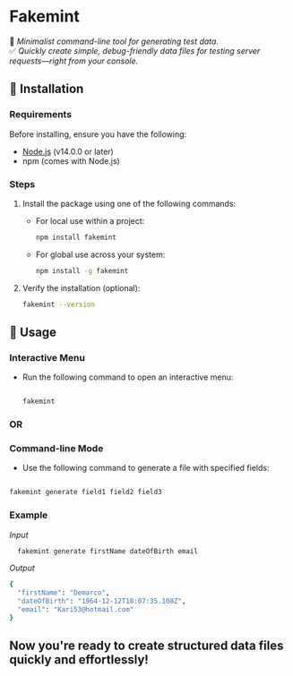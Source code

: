 # Fakemint
🍃 *Minimalist command-line tool for generating test data.*  
✅ *Quickly create simple, debug-friendly data files for testing server requests—right from your console.*



## 🔧 Installation

### Requirements

Before installing, ensure you have the following:  
- [Node.js](https://nodejs.org/) (v14.0.0 or later)  
- npm (comes with Node.js)

### Steps

1. Install the package using one of the following commands:  

   - For local use within a project:  
     ```bash
     npm install fakemint
     ```  

   - For global use across your system:  
     ```bash
     npm install -g fakemint
     ```  

2. Verify the installation (optional):  
   ```bash
   fakemint --version


## 🚀 Usage

### Interactive Menu

   - Run the following command to open an interactive menu: 
     ```bash
     
     fakemint

     ```
### OR

### Command-line Mode

   - Use the following command to generate a file with specified fields:  
   ```bash

   fakemint generate field1 field2 field3

   ```
### Example

*Input*

```bash
  fakemint generate firstName dateOfBirth email
```

*Output*
```bash
{
  "firstName": "Demarco",
  "dateOfBirth": "1964-12-12T18:07:35.108Z",
  "email": "Kari53@hotmail.com"
}
```



## Now you're ready to create structured data files quickly and effortlessly! 
